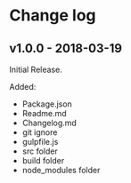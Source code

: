 # Change log

## v1.0.0 - 2018-03-19

Initial Release.

Added:
- Package.json
- Readme.md
- Changelog.md 
- git ignore
- gulpfile.js
- src folder
- build folder
- node_modules folder